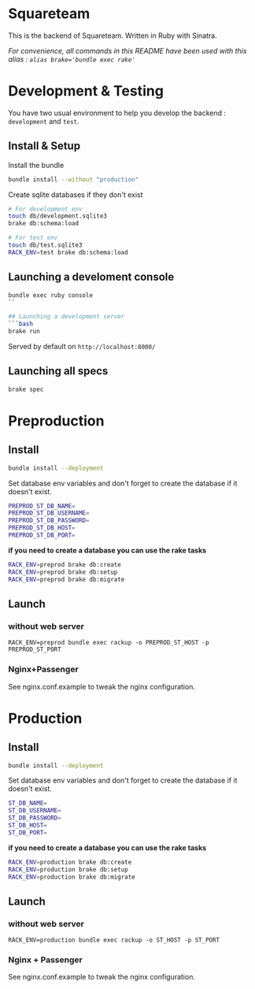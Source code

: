 Squareteam
===

This is the backend of Squareteam. Written in Ruby with Sinatra.

_For convenience, all commands in this README have been used with this alias : ```alias brake='bundle exec rake'```_

Development & Testing
===

You have two usual environment to help you develop the backend : ```development``` and ```test```.

## Install & Setup

Install the bundle
```bash
bundle install --without "production"
```

Create sqlite databases if they don't exist
```bash
# For development env
touch db/development.sqlite3
brake db:schema:load

# For test env
touch db/test.sqlite3
RACK_ENV=test brake db:schema:load
```

## Launching a develoment console
```bash
bundle exec ruby console
``

## Launching a development server
```bash
brake run
```
Served by default on ```http://localhost:8000/```

## Launching all specs
```bash
brake spec
```


Preproduction
===

## Install

```bash
bundle install --deployment
```

Set database env variables and don't forget to create the database if it doesn't exist.
```bash
PREPROD_ST_DB_NAME=
PREPROD_ST_DB_USERNAME=
PREPROD_ST_DB_PASSWORD=
PREPROD_ST_DB_HOST=
PREPROD_ST_DB_PORT=
```
__if you need to create a database you can use the rake tasks__
```bash
RACK_ENV=preprod brake db:create
RACK_ENV=preprod brake db:setup
RACK_ENV=preprod brake db:migrate
```

## Launch

### without web server
```
RACK_ENV=preprod bundle exec rackup -o PREPROD_ST_HOST -p PREPROD_ST_PORT
```

### Nginx+Passenger

See nginx.conf.example to tweak the nginx configuration.

Production
===

## Install

```bash
bundle install --deployment
```

Set database env variables and don't forget to create the database if it doesn't exist.
```bash
ST_DB_NAME=
ST_DB_USERNAME=
ST_DB_PASSWORD=
ST_DB_HOST=
ST_DB_PORT=
```
__if you need to create a database you can use the rake tasks__
```bash
RACK_ENV=production brake db:create
RACK_ENV=production brake db:setup
RACK_ENV=production brake db:migrate
```

## Launch

### without web server

```
RACK_ENV=production bundle exec rackup -o ST_HOST -p ST_PORT
```

### Nginx + Passenger

See nginx.conf.example to tweak the nginx configuration.

